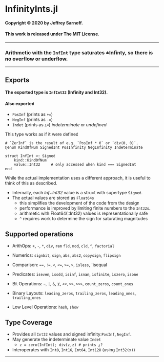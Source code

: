 # InfinityInts.jl

#### Copyright © 2020 by Jeffrey Sarnoff.
####  This work is released under The MIT License.

----

### Arithmetic with the `InfInt` type saturates ±Infinty, so there is no overflow or underflow.

---

## Exports
#### The exported type is `InfInt32` (Infinity and Int32).
#### Also exported
- `PosInf` (prints as `+∞`)
- `NegInf` (prints as `-∞`)
- `Indet`  (prints as `±∞`) _indeterminate_ or _undefined_


This type works as if it were defined
```
# `ZerInf` is the result of e.g. `PosInf * 0` or `div(0, 0)`.
@enum KindOfNum SignedInt PosInfinity NegInfinity Indeterminate

struct InfInt <: Signed
    kind::KindOfNum
    value::Int32     # only accessed when kind === SignedInt
end
```
While the actual implementation uses a different approach, it is useful to think of this as described.
- Internally, each _Inf+Int32_ value is a struct with supertype `Signed`.
- The actual values are stored as `Float64s`
     - this simplifies the development of the code from the design
     - performance is improved by limiting finite numbers to the `Int32s`.
     - arithmetic with Float64(::Int32) values is representationally safe
     - `^` requires work to determine the sign for saturating magnitudes
     
## Supported operations

- ArithOps:  `+`, `-`, `*`, `div`, `rem` `fld`, `mod`, `cld`, `^`, `factorial`
- Numerics: `signbit`, `sign`, `abs`, `abs2`, `copysign`, `flipsign`                      

- Comparison: `==`, `!=`, `<`, `<=`, `>=`, `>`, `isless`, `isequal
- Predicates: `iseven`, `isodd`, `isinf`, `isnan`, `isfinite`, `iszero`, `isone`

- Bit Operations: `~`, `|`, `&`, `⊻`, `<<`, `>>`, `>>>`, `count_zeros`, `count_ones`
- Binary Layouts: `leading_zeros`, `trailing_zeros`, `leading_ones`, `trailing_ones`

- Low Level Operations: `hash`, `show`

## Type Coverage

- Provides all `Int32` values and signed infinity:`PosInf`, `NegInf`.
- May generate the indeterminate value `Indet`
    - `z = zero(InfInt); div(z,z) # prints ¿?`
- Interoperates with `Int8`, `Int16`, `Int64`, `Int128` (using `Int32(x)`)

----
